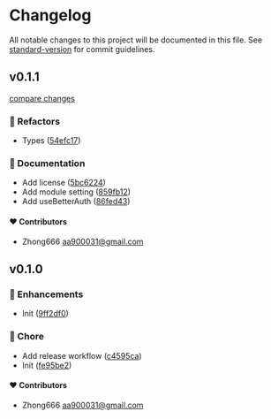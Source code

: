 # Changelog

All notable changes to this project will be documented in this file. See [standard-version](https://github.com/conventional-changelog/standard-version) for commit guidelines.


## v0.1.1

[compare changes](https://github.com/aa900031/nuxt-better-auth/compare/v0.1.0...v0.1.1)

### 💅 Refactors

-  Types ([54efc17](https://github.com/aa900031/nuxt-better-auth/commit/54efc17baa88bfa7e4ef8063fc2e1810ff82e3a6))

### 📖 Documentation

-  Add license ([5bc6224](https://github.com/aa900031/nuxt-better-auth/commit/5bc622459b06130f3a30471c5cecc67d6d2a92bb))
-  Add module setting ([859fb12](https://github.com/aa900031/nuxt-better-auth/commit/859fb12d58d576a84424b9d09121a865f84e9e13))
-  Add useBetterAuth ([86fed43](https://github.com/aa900031/nuxt-better-auth/commit/86fed4357a829a1da03b1ab33bde6ceb99ffb30e))



#### ❤️ Contributors

- Zhong666 <aa900031@gmail.com>

## v0.1.0



### 🚀 Enhancements

-  Init ([9ff2df0](https://github.com/aa900031/nuxt-better-auth/commit/9ff2df06c82573a4c76ca12e527fcf924c85ab12))

### 🏡 Chore

-  Add release workflow ([c4595ca](https://github.com/aa900031/nuxt-better-auth/commit/c4595ca523cdecddfcebf6e222801bd7b0babd05))
-  Init ([fe95be2](https://github.com/aa900031/nuxt-better-auth/commit/fe95be2c4df17ece010780b4c4de60c5f1561c2a))



#### ❤️ Contributors

- Zhong666 <aa900031@gmail.com>
